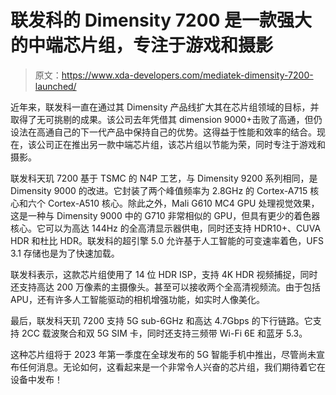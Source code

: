 # 联发科的 Dimensity 7200 是一款强大的中端芯片组，专注于游戏和摄影

> 原文：<https://www.xda-developers.com/mediatek-dimensity-7200-launched/>

近年来，联发科一直在通过其 Dimensity 产品线扩大其在芯片组领域的目标，并取得了无可挑剔的成果。该公司去年凭借其 dimension 9000+击败了高通，但仍设法在高通自己的下一代产品中保持自己的优势。这得益于性能和效率的结合。现在，该公司正在推出另一款中端芯片组，该芯片组以节能为荣，同时专注于游戏和摄影。

联发科天玑 7200 基于 TSMC 的 N4P 工艺，与 Dimensity 9200 系列相同，是 Dimensity 9000 的改进。它封装了两个峰值频率为 2.8GHz 的 Cortex-A715 核心和六个 Cortex-A510 核心。除此之外，Mali G610 MC4 GPU 处理视觉效果，这是一种与 Dimensity 9000 中的 G710 非常相似的 GPU，但具有更少的着色器核心。它可以为高达 144Hz 的全高清显示器供电，同时还支持 HDR10+、CUVA HDR 和杜比 HDR。联发科的超引擎 5.0 允许基于人工智能的可变速率着色，UFS 3.1 存储也是为了快速加载。

联发科表示，这款芯片组使用了 14 位 HDR ISP，支持 4K HDR 视频捕捉，同时还支持高达 200 万像素的主摄像头。甚至可以接收两个全高清视频流。由于包括 APU，还有许多人工智能驱动的相机增强功能，如实时人像美化。

最后，联发科天玑 7200 支持 5G sub-6GHz 和高达 4.7Gbps 的下行链路。它支持 2CC 载波聚合和双 5G SIM 卡，同时还支持三频带 Wi-Fi 6E 和蓝牙 5.3。

这种芯片组将于 2023 年第一季度在全球发布的 5G 智能手机中推出，尽管尚未宣布任何消息。无论如何，这看起来是一个非常令人兴奋的芯片组，我们期待着它在设备中发布！